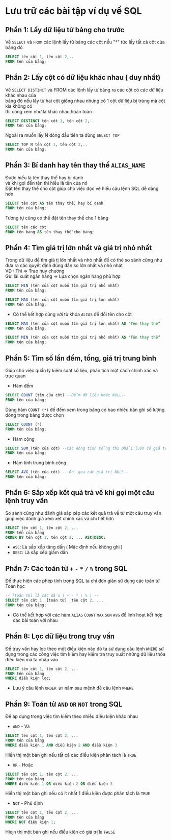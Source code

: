 # Lưu trữ các bài tập ví dụ về SQL
## Phần 1: Lấy dữ liệu từ bảng cho trước
  Về `SELECT` và `FROM` các lệnh lấy từ bảng các cột nếu "*" tức lấy tất cả cột của bảng đó
```SQL
SELECT tên cột 1, tên cột 2,..
FROM tên của bảng;
```
## Phần 2: Lấy cột có dữ liệu khác nhau ( duy nhất)
  Về `SELECT DISTINCT` và FROM các lệnh lấy từ bảng ra các cột có các dữ liệu khác nhau của     
bảng đó nếu lấy từ hai cột giống nhau nhưng có 1 cột dữ liệu bị trùng mà cột kia không có   
thì cũng xem như là khác nhau hoàn toàn
```SQL
SELECT DISTINCT tên cột 1, tên cột 2,..
FROM tên của bảng;
```
  Ngoài ra muốn lấy N dòng đầu tiên ta dùng `SELECT TOP`
```SQL
SELECT TOP N tên cột 1, tên cột 2,..
FROM tên của bảng;
```
## Phần 3: Bí danh hay tên thay thế `ALIAS_NAME`
  Được hiểu là tên thay thế hay bí danh   
và khi gọi đến tên thì hiểu là tên của nó  
  Đặt tên thay thế cho cột giúp cho việc đọc vè hiểu câu lệnh SQL dễ dàng hơn  
```SQL
SELECT tên cột AS tên thay thế, hay bí danh
FROM tên của bảng;
```
  Tương tự cũng có thể đặt tên thay thế cho 1 bảng
```SQL
SELECT tên các cột
FROM tên bảng AS tên thay thế cho bảng;
```
## Phần 4: Tìm giá trị lớn nhất và giá trị nhỏ nhất
  Trong dữ liệu để tìm giá tị lớn nhất và nhỏ nhất để có thẻ so sánh
cũng như đưa ra các quyết định đúng đắn so lớn nhất và nhỏ nhát    
VD : Thi => Trao huy chương    
     Gừi lãi xuất ngân hàng => Lựa chọn ngân hàng phù hợp 
```SQL
SELECT MIN (tên của cột muốn tìm giá trị nhỏ nhất)
FROM tên của bảng;
```
```SQL
SELECT MAX (tên của cột muốn tìm giá trị lớn nhất)
FROM tên của bảng;
```
* Có thể kết hợp cùng với từ khóa `ALIAS` để đổi tên cho cột 
```SQL
SELECT MAX (tên của cột muốn tìm giá trị lớn nhất) AS "Tên thay thế"
FROM tên của bảng;
```
```SQL
SELECT MIN (tên của cột muốn tìm giá trị nhỏ nhất) AS "Tên thay thế"
FROM tên của bảng;
```
## Phần 5: Tìm số lần đếm, tổng, giá trị trung bình    
  Giúp cho việc quẩn lý kiếm soát số liệu, phân tích một cách chính xác và trực quan     
* Hàm đếm   
```SQL
SELECT COUNT (tên của cột) --Đếm dữ liệu khác NULL--
FROM tên của bảng;
```
Dùng hàm `COUNT (*)` để đếm xem trong bảng có bao nhiêu bản ghi
số lượng dòng trong bảng được chọn     
```SQL
SELECT COUNT (*)
FROM tên của bảng;
```
* Hàm cộng   
```SQL
SELECT SUM (tên của cột) --Các dòng tính tổng thì phải luôn có giá trị--    
FROM tên của bảng;
```
* Hàm tính trung bình cộng    
```SQL
SELECT AVG (tên của cột) -- Bỏ qua các giá trị NULL--
FROM tên của bảng;
```   
## Phần 6: Sắp xếp kết quả trả về khi gọi một câu lệnh truy vấn
 So sánh cũng như đánh giá sắp xép các kết quả trả về từ một câu truy vấn giúp việc đánh giá xem xét chính xác và chi tiết hơn 
```SQL
SELECT tên cột 1, tên cột 2, ...
FROM tển của bảng
ORDER BY tên cột 1, tên cột 2, ... ASC|DESC;
```
* `ASC`: Là sắp xếp tăng dần ( Mặc định nếu không ghi )
* `DESC`: Là sắp xếp giảm dần 
## Phần 7: Các toán tử `+` `-` `*` `/` `%` trong SQL
  Để thực hiện các phép tính trong SQL ta chỉ đơn giản sử dụng các toán tử Toán học
```SQL
-- [toán từ] là các dấu ( + - * \ % ) -- 
SELECT tên côt 1  [toán từ]  tên cột 2, ...
FROM tên của bảng;
```
* Có thể kết hợp với các hàm `ALIAS` `COUNT` `MAX` `SUN` `AVG` để linh hoạt kết hợp các bài toán với nhau
## Phần 8: Lọc dữ liệu trong truy vấn
  Để truy vấn hay lọc theo một điều kiện nào đó ta sử dụng câu lệnh `WHERE` sử dụng trong các công việc tìm kiếm hay kiểm tra truy xuất những dữ liệu thỏa điều kiện mà ta nhập vào
```SQL
SELECT tên cột 1, tên cột 2, ...
FROM tên của bảng
WHERE diều kiện lọc;
```
* Lưu ý câu lệnh `ORDER BY` nằm sau mệnh đề câu lệnh `WHERE`
## Phần 9: Toán từ `AND` `OR` `NOT` trong SQL
  Để áp dụng trong việc tìm kiếm theo nhiều điều kiện khác nhau
* `AND` - Và 
```SQL
SELECT tên cột 1, tên cột 2, ...
FROM tên của bảng
WHERE điều kiện 1 AND diều kiện 2 AND điều kiện 3
```
Hiển thị một bản ghi nếu tất cả các điều kiện phân tách là `TRUE`
* `OR` - Hoặc
```SQL
SELECT tên cột 1, tên cột 2, ...
FROM tên của bảng
WHERE điều kiện 1 OR diều kiện 2 OR điều kiện 3
```
Hiển thị một bản ghi nếu có ít nhất 1 điều kiện được phân tách là `TRUE`
* `NOT` - Phủ định
```SQL
SELECT tên cột 1, tên cột 2, ...
FROM tên của bảng
WHERE NOT điều kiện 1;
```
Hiejn thị một bản ghi nếu điều kiện có giá trị là `FALSE`
